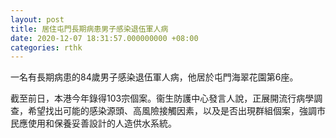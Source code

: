 ```yaml
---
layout: post
title: 居住屯門長期病患男子感染退伍軍人病
date: 2020-12-07 18:31:57.000000000 +08:00
categories: rthk
---
```


一名有長期病患的84歲男子感染退伍軍人病，他居於屯門海翠花園第6座。

截至前日，本港今年錄得103宗個案。衞生防護中心發言人說，正展開流行病學調查，希望找出可能的感染源頭、高風險接觸因素，以及是否出現群組個案，強調市民應使用和保養妥善設計的人造供水系統。
